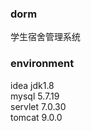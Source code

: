 ### dorm
学生宿舍管理系统
### environment <br />
idea jdk1.8  <br />
mysql     5.7.19        <br />
servlet  7.0.30  <br />
tomcat   9.0.0    <br />
